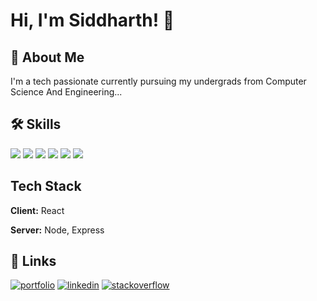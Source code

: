 
# Hi, I'm Siddharth! 👋

  
## 🚀 About Me
I'm a tech passionate currently pursuing my undergrads from Computer Science And Engineering...

  
## 🛠 Skills
[![](https://img.shields.io/badge/-Algorithms-orange)]()
[![](https://img.shields.io/badge/-Data_Structure-green)]()
[![](https://img.shields.io/badge/-Nodejs-blueviolet)]()
[![](https://img.shields.io/badge/-Reactjs-yellowgreen)]()
[![](https://img.shields.io/badge/-Expressjs-critical)]()
[![](https://img.shields.io/badge/-Mongo_DB-blue)]()

## Tech Stack

**Client:** React

**Server:** Node, Express

  
## 🔗 Links
[![portfolio](https://img.shields.io/badge/my_portfolio-000?style=for-the-badge&logo=ko-fi&logoColor=white)](https://siddharthsingh.netlify.app/)
[![linkedin](https://img.shields.io/badge/my_linkedin-0A66C2?style=for-the-badge&logo=linkedin&logoColor=white)](https://www.linkedin.com/in/siddharthsingh189/)
[![stackoverflow](https://img.shields.io/badge/My_Email-1DA1F2?style=for-the-badge&&logoColor=white)](siddharthiiitg@gmail.com)

  
